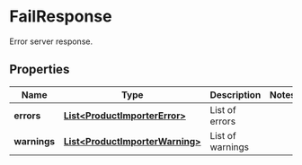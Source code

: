 

# FailResponse

Error server response.

## Properties

Name | Type | Description | Notes
------------ | ------------- | ------------- | -------------
**errors** | [**List&lt;ProductImporterError&gt;**](ProductImporterError.md) | List of errors | 
**warnings** | [**List&lt;ProductImporterWarning&gt;**](ProductImporterWarning.md) | List of warnings | 



